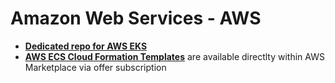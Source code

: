 # Amazon Web Services - AWS

* [**Dedicated repo for AWS EKS**](https://github.com/aquasecurity/aws-marketplace-eks-byol)
* [**AWS ECS Cloud Formation Templates**](https://aws.amazon.com/marketplace/search/results?page=1&filters=vendor_id&vendor_id=db84c051-5747-4bab-964c-d4e858e832d9) are available directlty within AWS Marketplace via offer subscription
